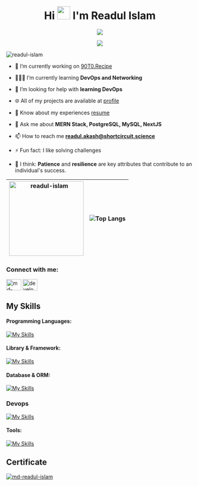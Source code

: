 <h1 align="center">Hi <img src="https://media.giphy.com/media/hvRJCLFzcasrR4ia7z/giphy.gif" width="35"> I'm Readul Islam</h1>


<p align="center" >
  <a style="font-size:10px" href="https://github.com/DenverCoder1/readme-typing-svg"><img src="https://readme-typing-svg.demolab.com?font=Bebas+Neue&size=15&pause=3000&color=cdcdcd&center=true&vCenter=true&random=false&width=435&height=18&lines=A passionate -;full stack developer"></a>
</p>
<p align="center">
  <a href="https://github.com/DenverCoder1/readme-typing-svg"><img src="https://readme-typing-svg.demolab.com?font=Bebas+Neue&size=24&pause=3000&color=cdcdcd&center=true&vCenter=true&random=false&width=435&height=18&lines=Assalamu++Alaikum+Warahmatullah.;thanks+for+visiting+my+profile"></a>
</p>
<p align="left"> <img src="https://komarev.com/ghpvc/?username=readul-islam&label=Profile%20views&color=0e75b6&style=flat" alt="readul-islam" /> </p>

- 🔭 I’m currently working on [90T0.Recipe](https://www.recipe.90to.com/)

- 👨🏻‍💻 I’m currently learning **DevOps and Networking**

- 🤝 I’m looking for help with **learning DevOps**

- 🌐 All of my projects are available at [profile](https://developer-readul.xyz)

- 📄 Know about my experiences [resume](https://drive.google.com/file/d/1HKVk3aoWOsSKYNdAFnGFD4RTufTuGcKs/view?usp=sharing)

- 💬 Ask me about **MERN Stack, PostgreSQL, MySQL, NextJS**

- 📫 How to reach me **readul.akash@shortcircuit.science**

- ⚡ Fun fact: I like solving challenges

- 🤑 I think: **Patience** and **resilience** are key attributes that contribute to an individual's success.


| <img height="200em"  src="https://github-readme-streak-stats.herokuapp.com/?user=readul-islam&hide_border=true" alt="readul-islam" />  |![Top Langs](https://github-readme-stats.vercel.app/api/top-langs/?username=readul-islam&show_icons=true&hide_border=true&layout=compact&langs_count=10) |
|---|---|

<h3 align="left">Connect with me:</h3>
<p align="left">
<a href="https://linkedin.com/in/md-readul-islam" target="blank"><img align="center" src="https://raw.githubusercontent.com/rahuldkjain/github-profile-readme-generator/master/src/images/icons/Social/linked-in-alt.svg" alt="md-readul-islam" height="30" width="40" /></a>
<a href="https://www.leetcode.com/developer-readul" target="blank"><img align="center" src="https://raw.githubusercontent.com/rahuldkjain/github-profile-readme-generator/master/src/images/icons/Social/leet-code.svg" alt="developer-readul" height="30" width="40" /></a>
</p>

## My Skills

#### Programming Languages:  
[![My Skills](https://skillicons.dev/icons?i=js,ts,cpp,py&perline=5)]()

#### Library & Framework:  
[![My Skills](https://skillicons.dev/icons?i=react,next,nodejs,express,tailwind,bootstrap,d3&perline=6)]()

#### Database & ORM:  
[![My Skills](https://skillicons.dev/icons?i=mongo,mysql,postgresql,sequelize&perline=6)]()

### Devops
[![My Skills](https://skillicons.dev/icons?i=aws,docker,vercel&perline=5)]()

#### Tools:  
[![My Skills](https://skillicons.dev/icons?i=vscode,vite,linux,git,github,ai,ps&perline=6)]()

## Certificate
<a href="https://udemy-certificate.s3.amazonaws.com/image/UC-04278a58-966e-4048-ae3f-6f8f845f6b6b.jpg" target="blank"><img align="center" src="https://udemy-certificate.s3.amazonaws.com/image/UC-04278a58-966e-4048-ae3f-6f8f845f6b6b.jpg" alt="md-readul-islam"  /></a>




